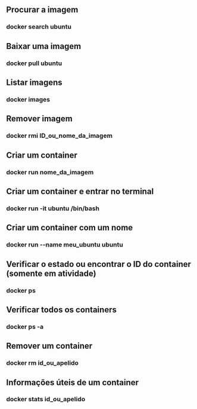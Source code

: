 ## Procurar a imagem
### docker search ubuntu

## Baixar uma imagem
### docker pull ubuntu

## Listar imagens
### docker images

## Remover imagem
### docker rmi ID_ou_nome_da_imagem

## Criar um container
### docker run nome_da_imagem

## Criar um container e entrar no terminal
### docker run -it ubuntu /bin/bash

## Criar um container com um nome
### docker run --name meu_ubuntu ubuntu

## Verificar o estado ou encontrar o ID do container (somente em atividade)
### docker ps

## Verificar todos os containers
### docker ps -a

## Remover um container
### docker rm id_ou_apelido

## Informações úteis de um container
### docker stats id_ou_apelido


